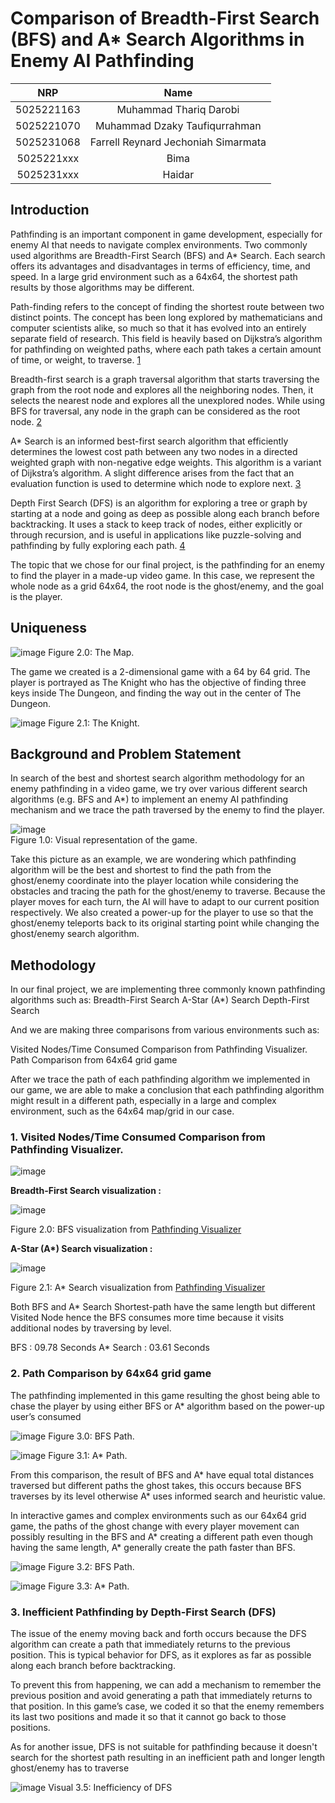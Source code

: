 # Comparison of Breadth-First Search (BFS) and A* Search Algorithms in Enemy AI Pathfinding 

|    NRP     |      Name      |
| :--------: | :------------: |
| 5025221163 | Muhammad Thariq Darobi |
| 5025221070 | Muhammad Dzaky Taufiqurrahman |
| 5025231068 | Farrell Reynard Jechoniah Simarmata |
| 5025221xxx | Bima |
| 5025231xxx | Haidar |


</div>



## Introduction

Pathfinding is an important component in game development, especially for enemy AI that needs to navigate complex environments. Two commonly used algorithms are Breadth-First Search (BFS) and A* Search. Each search offers its advantages and disadvantages in terms of efficiency, time, and speed. In a large grid environment such as a 64x64, the shortest path results by those algorithms may be different.

Path-finding refers to the concept of finding the shortest route between two distinct points. The concept has been long explored by mathematicians and computer scientists alike, so much so that it has evolved into an entirely separate field of research. This field is heavily based on Dijkstra’s algorithm for pathfinding on weighted paths, where each path takes a certain amount of time, or weight, to traverse. [1](https://kgsea.org/wp-content/uploads/2020/07/Raymond-Kim-BFS-DFS-%E2%80%93-Path-Finding-Algorithms.pdf)

Breadth-first search is a graph traversal algorithm that starts traversing the graph from the root node and explores all the neighboring nodes. Then, it selects the nearest node and explores all the unexplored nodes. While using BFS for traversal, any node in the graph can be considered as the root node. [2](https://www.javatpoint.com/breadth-first-search-algorithm) 

A* Search is an informed best-first search algorithm that efficiently determines the lowest cost path between any two nodes in a directed weighted graph with non-negative edge weights. This algorithm is a variant of Dijkstra’s algorithm. A slight difference arises from the fact that an evaluation function is used to determine which node to explore next. [3](https://www.codecademy.com/resources/docs/ai/search-algorithms/a-star-search) 

Depth First Search (DFS) is an algorithm for exploring a tree or graph by starting at a node and going as deep as possible along each branch before backtracking. It uses a stack to keep track of nodes, either explicitly or through recursion, and is useful in applications like puzzle-solving and pathfinding by fully exploring each path. [4](https://www.javatpoint.com/depth-first-search-algorithm)

The topic that we chose for our final project, is the pathfinding for an enemy to find the player in a made-up video game. In this case, we represent the whole node as a grid 64x64, the root node is the ghost/enemy, and the goal is the player.


## Uniqueness


![image](https://github.com/user-attachments/assets/210142a4-30d2-4d7b-80d4-0b80c306ded5)
Figure 2.0: The Map.

The game we created is a 2-dimensional game with a 64 by 64 grid. The player is portrayed as The Knight who has the objective of finding three keys inside The Dungeon, and finding the way out in the center of The Dungeon.

![image](https://github.com/user-attachments/assets/c266cdf4-0566-449d-8406-29342be81644)
 Figure 2.1: The Knight.


## Background and Problem Statement


In search of the best and shortest search algorithm methodology for an enemy pathfinding in a video game, we try over various different search algorithms (e.g. BFS and A*) to implement an enemy AI pathfinding mechanism and we trace the path traversed by the enemy to find the player. 

![image](https://github.com/user-attachments/assets/c5c5144b-93a5-426a-b693-d321c9f85a75)  
Figure 1.0: Visual representation of the game.

Take this picture as an example, we are wondering which pathfinding algorithm will be the best and shortest to find the path from the ghost/enemy coordinate into the player location while considering the obstacles and tracing the path for the ghost/enemy to traverse. Because the player moves for each turn, the AI will have to adapt to our current position respectively. We also created a power-up for the player to use so that the ghost/enemy teleports back to its original starting point while changing the ghost/enemy search algorithm.

## Methodology

In our final project, we are implementing three commonly known pathfinding algorithms such as: 
Breadth-First Search
A-Star (A*) Search
Depth-First Search

And we are making three comparisons from various environments such as:

Visited Nodes/Time Consumed Comparison from Pathfinding Visualizer.
Path Comparison from 64x64 grid game

After we trace the path of each pathfinding algorithm we implemented in our game, we are able  to make a conclusion that each pathfinding algorithm might result in a different path, especially in a large and complex environment, such as the 64x64 map/grid in our case.

### 1. Visited Nodes/Time Consumed Comparison from Pathfinding Visualizer.


![image](https://github.com/user-attachments/assets/64a858d5-f2bf-4a2c-80d2-8bb0d707800c)

**Breadth-First Search visualization :**

![image](https://github.com/user-attachments/assets/0989304e-2a49-452b-a61c-c8b4beacc3ed)

Figure 2.0: BFS visualization from [Pathfinding Visualizer](https://clementmihailescu.github.io/Pathfinding-Visualizer/#)



</div>



__A-Star (A*) Search visualization :__

![image](https://github.com/user-attachments/assets/24dbd526-a3d2-4dd3-be66-d5771890f9e9)

Figure 2.1: A* Search visualization from [Pathfinding Visualizer](https://clementmihailescu.github.io/Pathfinding-Visualizer/#)


Both BFS and A* Search Shortest-path have the same length but different Visited Node hence the BFS consumes more time because it visits additional nodes by traversing by level.

BFS		: 09.78 Seconds
A* Search	: 03.61 Seconds


### 2. Path Comparison by  64x64 grid game

The pathfinding implemented in this game resulting the ghost being able to chase the player by  using either BFS or A* algorithm based on the power-up user’s consumed 


![image](https://github.com/user-attachments/assets/cea2d915-866a-4644-b32f-1b829d8606ca)
  Figure 3.0: BFS Path.



![image](https://github.com/user-attachments/assets/c942b85f-2d65-4964-be1c-9b4ac25e2f78)
  Figure 3.1: A* Path.



From this comparison, the result of BFS and A* have equal total distances traversed but different paths the ghost takes, this occurs because BFS traverses by its level otherwise A* uses informed search and heuristic value. 

In interactive games and complex environments such as our 64x64 grid game, the paths of the ghost change with every player movement can possibly resulting in the BFS and A* creating a different path even though having the same length, A* generally create the path faster than BFS.

![image](https://github.com/user-attachments/assets/b42914cc-2dc2-4afb-8814-a4b8b948804c)
Figure 3.2: BFS Path.

![image](https://github.com/user-attachments/assets/3fa66e8c-ba2b-4404-a8cb-2d500dce0144)
 Figure 3.3: A* Path.



### 3. Inefficient Pathfinding by Depth-First Search (DFS)

The issue of the enemy moving back and forth occurs because the DFS algorithm can create a path that immediately returns to the previous position. This is typical behavior for DFS, as it explores as far as possible along each branch before backtracking.

To prevent this from happening, we can add a mechanism to remember the previous position and avoid generating a path that immediately returns to that position. In this game’s case, we coded it so that the enemy remembers its last two positions and made it so that it cannot go back to those positions. 

As for another issue, DFS is not suitable for pathfinding because it doesn't search for the shortest path resulting in an inefficient path and longer length ghost/enemy has to traverse 

![image](https://github.com/user-attachments/assets/b6476e9d-0bc1-4ee6-afae-98575907d5bf)
Visual 3.5: Inefficiency of DFS


